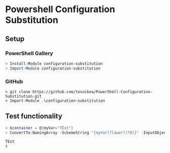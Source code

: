 # Powershell Configuration Substitution

## Setup

### PowerShell Gallery
```powershell
> Install-Module configuration-substitution
> Import-Module configuration-substitution
```

### GitHub

```terminal
> git clone https://github.com/tosoikea/PowerShell-Configuration-Substitution.git
> Import-Module .\configuration-substitution
```
## Test functionality
```powershell
> $container = @{myVar="TEst"}
> ConvertTo-NamingArray -SchemeString "{myVar(?lower)(?0)}" -InputObject $container

TEst
t
```


